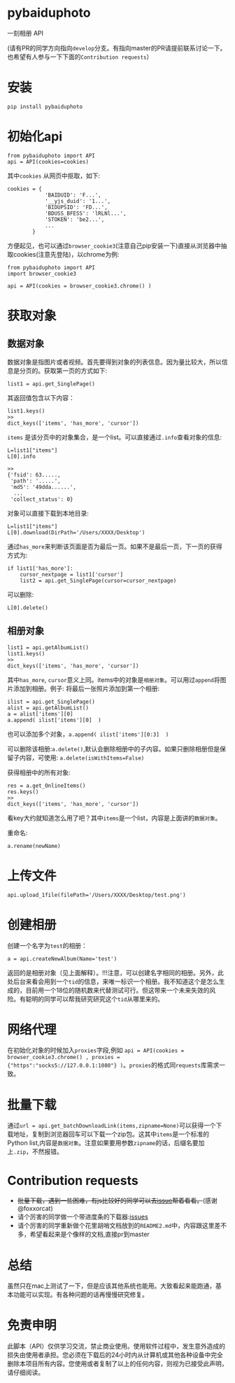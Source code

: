 # pybaiduphoto
一刻相册 API


(请有PR的同学方向指向`develop`分支。有指向master的PR请提前联系讨论一下。也希望有人参与一下下面的`Contribution requests`）


# 安装
```
pip install pybaiduphoto
```

# 初始化api

```
from pybaiduphoto import API
api = API(cookies=cookies)
```
其中`cookies` 从网页中抠取，如下:
```
cookies = {
            'BAIDUID': 'F...',
            '__yjs_duid': '1...',
            'BIDUPSID': 'FD...',
            'BDUSS_BFESS': 'lRLNl...',
            'STOKEN': 'be2...',
            ...
        }
```
方便起见，也可以通过`browser_cookie3`(注意自己pip安装一下)直接从浏览器中抽取cookies(注意先登陆)，以chrome为例:
```
from pybaiduphoto import API
import browser_cookie3

api = API(cookies = browser_cookie3.chrome() )
```


# 获取对象

## 数据对象
数据对象是指图片或者视频。首先要得到对象的列表信息。因为量比较大，所以信息是分页的。获取第一页的方式如下:
```
list1 = api.get_SinglePage()
```
其返回值包含以下内容：
```
list1.keys()
>>
dict_keys(['items', 'has_more', 'cursor'])
```
`items` 是该分页中的对象集合，是一个list。可以直接通过`.info`查看对象的信息:
```
L=list1["items"]
L[0].info

>>
{'fsid': 63.....,
 'path': '.....',
 'md5': '49dda......',
  ...
 'collect_status': 0}
```
对象可以直接下载到本地目录:
```
L=list1["items"]
L[0].download(DirPath='/Users/XXXX/Desktop')
```
通过`has_more`来判断该页面是否为最后一页。如果不是最后一页，下一页的获得方式为:
```
if list1['has_more']:
    cursor_nextpage = list1['cursor']
    list2 = api.get_SinglePage(cursor=cursor_nextpage)
```
可以删除:
```
L[0].delete()
```

## 相册对象
```
list1 = api.getAlbumList()
list1.keys()
>>
dict_keys(['items', 'has_more', 'cursor'])
```
其中`has_more`, `cursor`意义上同。items中的对象是`相册对象`。可以用过`append`将图片添加到相册。例子: 将最后一张照片添加到第一个相册:
```
ilist = api.get_SinglePage()
alist = api.getAlbumList()
a = alist['items'][0]
a.append( ilist['items'][0]  )
```
也可以添加多个对象，`a.append( ilist['items'][0:3]  )`

可以删除该相册:`a.delete()`,默认会删除相册中的子内容。如果只删除相册但是保留子内容，可使用: `a.delete(isWithItems=False)`

获得相册中的所有对象:
```
res = a.get_OnlineItems()
res.keys()
>>
dict_keys(['items', 'has_more', 'cursor'])
```
看key大约就知道怎么用了吧？其中`items`是一个list，内容是上面讲的`数据对象`。

重命名:
```
a.rename(newName)
```

# 上传文件

```
api.upload_1file(filePath='/Users/XXXX/Desktop/test.png')
```

# 创建相册
创建一个名字为`test`的相册：
```
a = api.createNewAlbum(Name='test')
```
返回的是相册对象（见上面解释）。!!!注意，可以创建名字相同的相册。另外，此处后台来看会用到一个`tid`的信息，来唯一标识一个相册。我不知道这个是怎么生成的，目前用一个18位的随机数来代替测试可行。但这带来一个未来失效的风险。有聪明的同学可以帮我研究研究这个`tid`从哪里来的。


# 网络代理
在初始化对象的时候加入`proxies`字段,例如
`api = API(cookies = browser_cookie3.chrome() , proxies = {"https":"socks5://127.0.0.1:1080"} )`。`proxies`的格式同`requests`库需求一致。

# 批量下载
通过`url = api.get_batchDownloadLink(items,zipname=None)`可以获得一个下载地址，复制到浏览器回车可以下载一个zip包。这其中`items`是一个标准的Python list,内容是`数据对象`。注意如果要用参数`zipname`的话，后缀名要加上`.zip`，不然报错。



# Contribution requests
- ~~批量下载，遇到一些困难，有js比较好的同学可以去[issue](https://github.com/HengyueLi/baiduphoto/issues/4)帮着看看。~~(感谢@foxxorcat)
- 请个厉害的同学做一个带进度条的下载器:[issues](https://github.com/HengyueLi/baiduphoto/issues/5)
- 请个厉害的同学重新做个花里胡哨文档放到的`README2.md`中，内容跟这里差不多，希望看起来是个像样的文档,直接pr到master



# 总结
虽然只在mac上测试了一下，但是应该其他系统也能用。大致看起来能跑通，基本功能可以实现。有各种问题的话再慢慢研究修复。

# 免责申明
此脚本（API）仅供学习交流，禁止商业使用。使用软件过程中，发生意外造成的损失由使用者承担。您必须在下载后的24小时内从计算机或其他各种设备中完全删除本项目所有内容。您使用或者复制了以上的任何内容，则视为已接受此声明，请仔细阅读。
